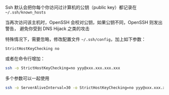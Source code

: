 Ssh 默认会把你每个你访问过计算机的公钥（public key）都记录在 `~/.ssh/known_hosts`

当再次访问该主机时，OpenSSH 会校对公钥，如果公钥不同，OpenSSH 则发出警告， 避免你受到 DNS Hijack 之类的攻击

特殊情况下，需要忽略，修改配置文件 `~/.ssh/config`，加上如下参数：

```
StrictHostKeyChecking no
```

或者在命令行增加：

```bash
ssh -o StrictHostKeyChecking=no yyy@xxx.xxx.xxx.xxx
```

多个参数可以一起使用

```bash
ssh -o ServerAliveInterval=30 -o StrictHostKeyChecking=no yyy@xxx.xxx.xxx.xxx
```

